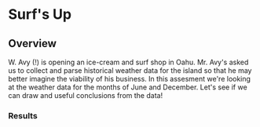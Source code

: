 # Surf's Up

## Overview
W. Avy (!) is opening an ice-cream and surf shop in Oahu. Mr. Avy's asked us to collect and parse historical weather data for the island so that he may better imagine the viability of his business. In this assesment we're looking at the weather data for the months of June and December. Let's see if we can draw and useful conclusions from the data!

### Results
